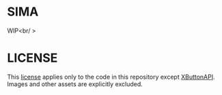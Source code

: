 # SIMA
WIP<br/ >
# LICENSE
This [license](https://github.com/Not-Zero-Blank/VRChat-Sima/blob/release/LICENSE) applies only to the code in this repository except [XButtonAPI](github.com/Not-Zero-Blank/VRChat-Sima/tree/release/Core/ButtonAPI).<br />
Images and other assets are explicitly excluded.
